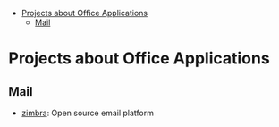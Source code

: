 <!-- TOC -->

- [Projects about Office Applications](#projects-about-office-applications)
    - [Mail](#mail)

<!-- /TOC -->

# Projects about Office Applications

## Mail

- [zimbra](https://www.zimbra.com): Open source email platform


